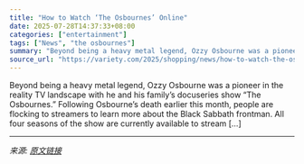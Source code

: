 ```yaml
---
title: "How to Watch ‘The Osbournes’ Online"
date: 2025-07-28T14:37:33+08:00
categories: ["entertainment"]
tags: ["News", "the osbournes"]
summary: "Beyond being a heavy metal legend, Ozzy Osbourne was a pioneer in the reality TV landscape with he and his family&#8217;s docuseries show &#8220;The Osbournes.&#8221; Following Osbourne&#8217;s death "
source_url: "https://variety.com/2025/shopping/news/how-to-watch-the-osbournes-online-streaming-free-1236472054/"
---
```


Beyond being a heavy metal legend, Ozzy Osbourne was a pioneer in the reality TV landscape with he and his family&#8217;s docuseries show &#8220;The Osbournes.&#8221; Following Osbourne&#8217;s death earlier this month, people are flocking to streamers to learn more about the Black Sabbath frontman. All four seasons of the show are currently available to stream [&#8230;]

---

*来源: [原文链接](https://variety.com/2025/shopping/news/how-to-watch-the-osbournes-online-streaming-free-1236472054/)*
